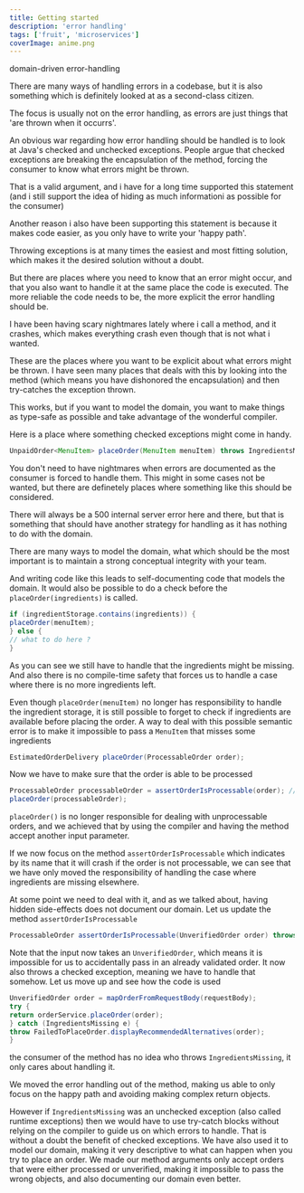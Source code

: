 ```yaml
---
title: Getting started
description: 'error handling'
tags: ['fruit', 'microservices']
coverImage: anime.png
---
```


domain-driven error-handling


There are many ways of handling errors in a codebase, but it is also something which is definitely looked at as a second-class citizen.

The focus is usually not on the error handling, as errors are just things that 'are thrown when it occurrs'.

An obvious war regarding how error handling should be handled is to look at Java's checked and unchecked exceptions. People argue that checked exceptions are breaking the encapsulation of the method, forcing the consumer to know what errors might be thrown.

That is a valid argument, and i have for a long time supported this statement (and i still support the idea of hiding as much informationi as possible for the consumer)

Another reason i also have been supporting this statement is because it makes code easier, as you only have to write your 'happy path'.

Throwing exceptions is at many times the easiest and most fitting solution, which makes it the desired solution without a doubt.

But there are places where you need to know that an error might occur, and that you also want to handle it at the same place the code is executed. The more reliable the code needs to be, the more explicit the error handling should be.

I have been having scary nightmares lately where i call a method, and it crashes, which makes everything crash even though that is not what i wanted.

These are the places where you want to be explicit about what errors might be thrown. I have seen many places that deals with this by looking into the method (which means you have dishonored the encapsulation) and then try-catches the exception thrown.

This works, but if you want to model the domain, you want to make things as type-safe as possible and take advantage of the wonderful compiler.

Here is a place where something checked exceptions might come in handy.

```java
UnpaidOrder<MenuItem> placeOrder(MenuItem menuItem) throws IngredientsMissing;
```

You don't need to have nightmares when errors are documented as the consumer is forced to handle them. This might in some cases not be wanted, but there are definetely places where something like this should be considered.

There will always be a 500 internal server error here and there, but that is something that should have another strategy for handling as it has nothing to do with the domain.

There are many ways to model the domain, what which should be the most important is to maintain a strong conceptual integrity with your team.

And writing code like this leads to self-documenting code that models the domain.
It would also be possible to do a check before the `placeOrder(ingredients)` is called.


```java
if (ingredientStorage.contains(ingredients)) {
placeOrder(menuItem);
} else {
// what to do here ?
}
```

As you can see we still have to handle that the ingredients might be missing.
And also there is no compile-time safety that forces us to handle a case where there is no more ingredients left.

Even though `placeOrder(menuItem)` no longer has responsibility to handle the ingredient storage, it is still possible to forget to check if ingredients are available before placing the order.
A way to deal with this possible semantic error is to make it impossible to pass a `MenuItem` that misses some ingredients


```java
EstimatedOrderDelivery placeOrder(ProcessableOrder order);
```

Now we have to make sure that the order is able to be processed

```java
ProcessableOrder processableOrder = assertOrderIsProcessable(order); // verifies that ingredients are available etc.
placeOrder(processableOrder);
```

`placeOrder()` is no longer responsible for dealing with unprocessable orders, and we achieved that by using the compiler and having the method accept another input parameter.

If we now focus on the method `assertOrderIsProcessable` which indicates by its name that it will crash if the order is not processable, we can see that we have only moved the responsibility of handling the case where ingredients are missing elsewhere.

At some point we need to deal with it, and as we talked about, having hidden side-effects does not document our domain. Let us update the method `assertOrderIsProcessable`

```java
ProcessableOrder assertOrderIsProcessable(UnverifiedOrder order) throws IngredientsMissing;
```

Note that the input now takes an `UnverifiedOrder`, which means it is impossible for us to accidentally pass in an already validated order. It now also throws a checked exception, meaning we have to handle that somehow. Let us move up and see how the code is used

```java
UnverifiedOrder order = mapOrderFromRequestBody(requestBody);
try {
return orderService.placeOrder(order);
} catch (IngredientsMissing e) {
throw FailedToPlaceOrder.displayRecommendedAlternatives(order);
}
```

the consumer of the method has no idea who throws `IngredientsMissing`, it only cares about handling it.

We moved the error handling out of the method, making us able to only focus on the happy path and avoiding making complex return objects.

However if `IngredientsMissing` was an unchecked exception (also called runtime exceptions) then we would have to use try-catch blocks without relying on the compiler to guide us on which errors to handle. That is without a doubt the benefit of checked exceptions. We have also used it to model our domain, making it very descriptive to what can happen when you try to place an order. We made our method arguments only accept orders that were either processed or unverified, making it impossible to pass the wrong objects, and also documenting our domain even better.